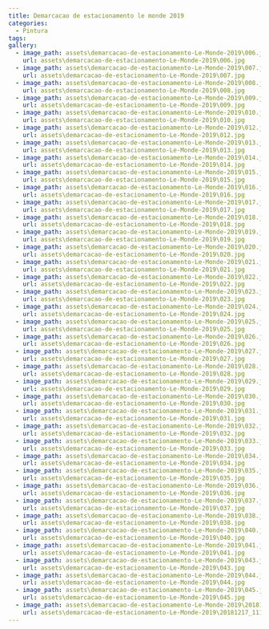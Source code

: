 ```yaml
---
title: Demarcacao de estacionamento le monde 2019
categories:
  - Pintura
tags:
gallery:
  - image_path: assets\demarcacao-de-estacionamento-Le-Monde-2019\006.jpg
    url: assets\demarcacao-de-estacionamento-Le-Monde-2019\006.jpg
  - image_path: assets\demarcacao-de-estacionamento-Le-Monde-2019\007.jpg
    url: assets\demarcacao-de-estacionamento-Le-Monde-2019\007.jpg
  - image_path: assets\demarcacao-de-estacionamento-Le-Monde-2019\008.jpg
    url: assets\demarcacao-de-estacionamento-Le-Monde-2019\008.jpg
  - image_path: assets\demarcacao-de-estacionamento-Le-Monde-2019\009.jpg
    url: assets\demarcacao-de-estacionamento-Le-Monde-2019\009.jpg
  - image_path: assets\demarcacao-de-estacionamento-Le-Monde-2019\010.jpg
    url: assets\demarcacao-de-estacionamento-Le-Monde-2019\010.jpg
  - image_path: assets\demarcacao-de-estacionamento-Le-Monde-2019\012.jpg
    url: assets\demarcacao-de-estacionamento-Le-Monde-2019\012.jpg
  - image_path: assets\demarcacao-de-estacionamento-Le-Monde-2019\013.jpg
    url: assets\demarcacao-de-estacionamento-Le-Monde-2019\013.jpg
  - image_path: assets\demarcacao-de-estacionamento-Le-Monde-2019\014.jpg
    url: assets\demarcacao-de-estacionamento-Le-Monde-2019\014.jpg
  - image_path: assets\demarcacao-de-estacionamento-Le-Monde-2019\015.jpg
    url: assets\demarcacao-de-estacionamento-Le-Monde-2019\015.jpg
  - image_path: assets\demarcacao-de-estacionamento-Le-Monde-2019\016.jpg
    url: assets\demarcacao-de-estacionamento-Le-Monde-2019\016.jpg
  - image_path: assets\demarcacao-de-estacionamento-Le-Monde-2019\017.jpg
    url: assets\demarcacao-de-estacionamento-Le-Monde-2019\017.jpg
  - image_path: assets\demarcacao-de-estacionamento-Le-Monde-2019\018.jpg
    url: assets\demarcacao-de-estacionamento-Le-Monde-2019\018.jpg
  - image_path: assets\demarcacao-de-estacionamento-Le-Monde-2019\019.jpg
    url: assets\demarcacao-de-estacionamento-Le-Monde-2019\019.jpg
  - image_path: assets\demarcacao-de-estacionamento-Le-Monde-2019\020.jpg
    url: assets\demarcacao-de-estacionamento-Le-Monde-2019\020.jpg
  - image_path: assets\demarcacao-de-estacionamento-Le-Monde-2019\021.jpg
    url: assets\demarcacao-de-estacionamento-Le-Monde-2019\021.jpg
  - image_path: assets\demarcacao-de-estacionamento-Le-Monde-2019\022.jpg
    url: assets\demarcacao-de-estacionamento-Le-Monde-2019\022.jpg
  - image_path: assets\demarcacao-de-estacionamento-Le-Monde-2019\023.jpg
    url: assets\demarcacao-de-estacionamento-Le-Monde-2019\023.jpg
  - image_path: assets\demarcacao-de-estacionamento-Le-Monde-2019\024.jpg
    url: assets\demarcacao-de-estacionamento-Le-Monde-2019\024.jpg
  - image_path: assets\demarcacao-de-estacionamento-Le-Monde-2019\025.jpg
    url: assets\demarcacao-de-estacionamento-Le-Monde-2019\025.jpg
  - image_path: assets\demarcacao-de-estacionamento-Le-Monde-2019\026.jpg
    url: assets\demarcacao-de-estacionamento-Le-Monde-2019\026.jpg
  - image_path: assets\demarcacao-de-estacionamento-Le-Monde-2019\027.jpg
    url: assets\demarcacao-de-estacionamento-Le-Monde-2019\027.jpg
  - image_path: assets\demarcacao-de-estacionamento-Le-Monde-2019\028.jpg
    url: assets\demarcacao-de-estacionamento-Le-Monde-2019\028.jpg
  - image_path: assets\demarcacao-de-estacionamento-Le-Monde-2019\029.jpg
    url: assets\demarcacao-de-estacionamento-Le-Monde-2019\029.jpg
  - image_path: assets\demarcacao-de-estacionamento-Le-Monde-2019\030.jpg
    url: assets\demarcacao-de-estacionamento-Le-Monde-2019\030.jpg
  - image_path: assets\demarcacao-de-estacionamento-Le-Monde-2019\031.jpg
    url: assets\demarcacao-de-estacionamento-Le-Monde-2019\031.jpg
  - image_path: assets\demarcacao-de-estacionamento-Le-Monde-2019\032.jpg
    url: assets\demarcacao-de-estacionamento-Le-Monde-2019\032.jpg
  - image_path: assets\demarcacao-de-estacionamento-Le-Monde-2019\033.jpg
    url: assets\demarcacao-de-estacionamento-Le-Monde-2019\033.jpg
  - image_path: assets\demarcacao-de-estacionamento-Le-Monde-2019\034.jpg
    url: assets\demarcacao-de-estacionamento-Le-Monde-2019\034.jpg
  - image_path: assets\demarcacao-de-estacionamento-Le-Monde-2019\035.jpg
    url: assets\demarcacao-de-estacionamento-Le-Monde-2019\035.jpg
  - image_path: assets\demarcacao-de-estacionamento-Le-Monde-2019\036.jpg
    url: assets\demarcacao-de-estacionamento-Le-Monde-2019\036.jpg
  - image_path: assets\demarcacao-de-estacionamento-Le-Monde-2019\037.jpg
    url: assets\demarcacao-de-estacionamento-Le-Monde-2019\037.jpg
  - image_path: assets\demarcacao-de-estacionamento-Le-Monde-2019\038.jpg
    url: assets\demarcacao-de-estacionamento-Le-Monde-2019\038.jpg
  - image_path: assets\demarcacao-de-estacionamento-Le-Monde-2019\040.jpg
    url: assets\demarcacao-de-estacionamento-Le-Monde-2019\040.jpg
  - image_path: assets\demarcacao-de-estacionamento-Le-Monde-2019\041.jpg
    url: assets\demarcacao-de-estacionamento-Le-Monde-2019\041.jpg
  - image_path: assets\demarcacao-de-estacionamento-Le-Monde-2019\043.jpg
    url: assets\demarcacao-de-estacionamento-Le-Monde-2019\043.jpg
  - image_path: assets\demarcacao-de-estacionamento-Le-Monde-2019\044.jpg
    url: assets\demarcacao-de-estacionamento-Le-Monde-2019\044.jpg
  - image_path: assets\demarcacao-de-estacionamento-Le-Monde-2019\045.jpg
    url: assets\demarcacao-de-estacionamento-Le-Monde-2019\045.jpg
  - image_path: assets\demarcacao-de-estacionamento-Le-Monde-2019\20181217_111540.jpg
    url: assets\demarcacao-de-estacionamento-Le-Monde-2019\20181217_111540.jpg
---
```

